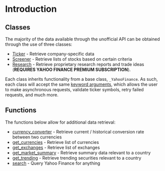 # Introduction

## Classes

The majority of the data available through the unofficial API can be obtained through the use of three classes:

- [Ticker](ticker/intro.md) - Retrieve company-specific data
- [Screener](screener.md) - Retrieve lists of stocks based on certain criteria
- [Research](research.md) - Retrieve proprietary research reports and trade ideas (**REQUIRES YAHOO FINANCE PREMIUM SUBSCRIPTION**).

Each class inherits functionality from a base class, `_YahooFinance`. As such, each class will accept the same [keyword arguments](keyword_arguments.md), which allows the user to make asynchronous requests, validate ticker symbols, retry failed requests, and much more.

## Functions

The functions below allow for additional data retrieval:

- [currency_converter](misc.md#currency_converter) - Retrieve current / historical conversion rate between two currencies
- [get_currencies](misc.md#get_currencies) - Retrieve list of currencies
- [get_exchanges](misc.md#get_exchanges) - Retrieve list of exchanges
- [get_market_summary](misc.md#get_market_summary) - Retrieve summary data relevant to a country
- [get_trending](misc.md#get_trending) - Retrieve trending securities relevant to a country
- [search](misc.md#search) - Query Yahoo Finance for anything
